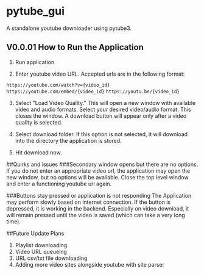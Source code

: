 # pytube_gui
A standalone youtube downloader using pytube3.

## V0.0.01 How to Run the Application
1. Run application

2. Enter youtube video URL. Accepted urls are in the following format:

`https://youtube.com/watch?v={video_id}`
`https://youtube.com/embed/{video_id}`
`https://youtu.be/{video_id}`

3. Select "Load Video Quality." This will open a new window with available video and audio formats. Select your desired video/audio format. This closes the window. A download button will appear only after a video quality is selected.

4. Select download folder. If this option is not selected, it will download into the directory the application is stored.

4. Hit download now.

##Quirks and issues
###Secondary window opens but there are no options.
If you do not enter an appropriate video url, the application may open the new window, but no options will be available. Close the top level window and enter a functioning youtube url again.

###Buttons stay pressed or application is not responding
The Application may perform slowly based on internet connection. If the button is depressed, it is working in the backend. Especially on video download, it will remain pressed until the video is saved (which can take a very long time).

##Future Update Plans
1. Playlist downloading.
2. Video URL queueing
3. URL csv/txt file downloading
4. Adding more video sites alongside youtube with site parser
